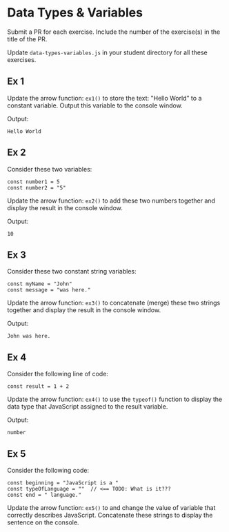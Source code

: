 # Data Types & Variables
Submit a PR for each exercise. Include the number of the exercise(s) in the title of the PR.

Update `data-types-variables.js` in your student directory for all these exercises.

## Ex 1
Update the arrow function: `ex1()` to store the text: "Hello World" to a constant variable.
Output this variable to the console window.

Output:
```
Hello World
```

## Ex 2
Consider these two variables:
```
const number1 = 5
const number2 = "5"
```

Update the arrow function: `ex2()` to add these two numbers together and display the result in the console window.

Output:
```
10
```

## Ex 3
Consider these two constant string variables:
```
const myName = "John"
const message = "was here."
```

Update the arrow function: `ex3()` to concatenate (merge) these two strings together and display the result in the console window.

Output:
```
John was here.
```

## Ex 4
Consider the following line of code:
```
const result = 1 + 2
```

Update the arrow function: `ex4()` to use the `typeof()` function to display the data type that JavaScript assigned to the result variable.

Output:
```
number
```

## Ex 5
Consider the following code:
```
const beginning = "JavaScript is a "
const typeOfLanguage = ""  // <== TODO: What is it???
const end = " language."
```

Update the arrow function: `ex5()` to and change the value of variable that correctly describes JavaScript.  Concatenate these strings to display the sentence on the console.

